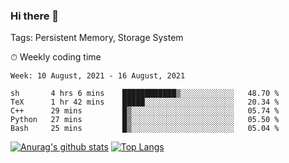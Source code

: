 ### Hi there 👋

Tags: Persistent Memory, Storage System

<!--

[![Anurag's github stats](https://github-readme-stats.vercel.app/api?username=wwyf)](https://github.com/anuraghazra/github-readme-stats)

[![Anurag's github stats](https://github-readme-stats.vercel.app/api?username=wwyf&count_private=true)](https://github.com/anuraghazra/github-readme-stats)


[![Top Langs](https://github-readme-stats.vercel.app/api/top-langs/?username=wwyf&count_private=true&&hide=jupyter%20notebook,html)](https://github.com/anuraghazra/github-readme-stats)



-->


⏱ Weekly coding time

<!--START_SECTION:waka-->
```text
Week: 10 August, 2021 - 16 August, 2021

sh       4 hrs 6 mins    ████████████▒░░░░░░░░░░░░   48.70 % 
TeX      1 hr 42 mins    █████░░░░░░░░░░░░░░░░░░░░   20.34 % 
C++      29 mins         █▒░░░░░░░░░░░░░░░░░░░░░░░   05.74 % 
Python   27 mins         █▒░░░░░░░░░░░░░░░░░░░░░░░   05.50 % 
Bash     25 mins         █▒░░░░░░░░░░░░░░░░░░░░░░░   05.04 % 
```
<!--END_SECTION:waka-->



[![Anurag's github stats](https://github-readme-stats.vercel.app/api?username=wwyf&count_private=true&show_icons=true&hide_border=true)](https://github.com/anuraghazra/github-readme-stats) [![Top Langs](https://github-readme-stats.vercel.app/api/top-langs/?username=wwyf&count_private=true&hide=jupyter%20notebook,html,OpenEdge%20ABL&langs_count=10&layout=compact&hide_border=true)](https://github.com/anuraghazra/github-readme-stats)

<!--

[![willianrod's wakatime stats](https://github-readme-stats.vercel.app/api/wakatime?username=wwyf)](https://github.com/anuraghazra/github-readme-stats)


-->
